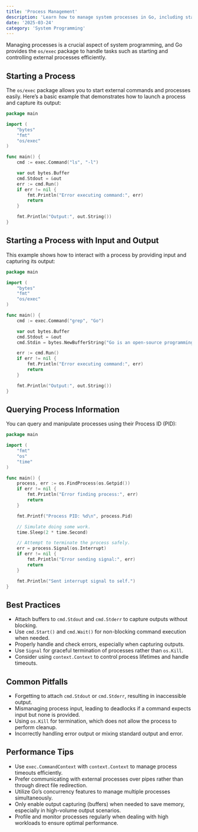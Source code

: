 ```yaml
---
title: 'Process Management'
description: 'Learn how to manage system processes in Go, including starting, stopping, and querying process information.'
date: '2025-03-24'
category: 'System Programming'
---
```


Managing processes is a crucial aspect of system programming, and Go provides the `os/exec` package to handle tasks such as starting and controlling external processes efficiently.

## Starting a Process

The `os/exec` package allows you to start external commands and processes easily. Here’s a basic example that demonstrates how to launch a process and capture its output:

```go
package main

import (
	"bytes"
	"fmt"
	"os/exec"
)

func main() {
	cmd := exec.Command("ls", "-l")

	var out bytes.Buffer
	cmd.Stdout = &out
	err := cmd.Run()
	if err != nil {
		fmt.Println("Error executing command:", err)
		return
	}

	fmt.Println("Output:", out.String())
}
```

## Starting a Process with Input and Output

This example shows how to interact with a process by providing input and capturing its output:

```go
package main

import (
	"bytes"
	"fmt"
	"os/exec"
)

func main() {
	cmd := exec.Command("grep", "Go")

	var out bytes.Buffer
	cmd.Stdout = &out
	cmd.Stdin = bytes.NewBufferString("Go is an open-source programming language.\nPython is popular too.")

	err := cmd.Run()
	if err != nil {
		fmt.Println("Error executing command:", err)
		return
	}

	fmt.Println("Output:", out.String())
}
```

## Querying Process Information

You can query and manipulate processes using their Process ID (PID):

```go
package main

import (
	"fmt"
	"os"
	"time"
)

func main() {
	process, err := os.FindProcess(os.Getpid())
	if err != nil {
		fmt.Println("Error finding process:", err)
		return
	}

	fmt.Printf("Process PID: %d\n", process.Pid)

	// Simulate doing some work.
	time.Sleep(2 * time.Second)

	// Attempt to terminate the process safely.
	err = process.Signal(os.Interrupt)
	if err != nil {
		fmt.Println("Error sending signal:", err)
		return
	}

	fmt.Println("Sent interrupt signal to self.")
}
```

## Best Practices

- Attach buffers to `cmd.Stdout` and `cmd.Stderr` to capture outputs without blocking.
- Use `cmd.Start()` and `cmd.Wait()` for non-blocking command execution when needed.
- Properly handle and check errors, especially when capturing outputs.
- Use `Signal` for graceful termination of processes rather than `os.Kill`.
- Consider using `context.Context` to control process lifetimes and handle timeouts.

## Common Pitfalls

- Forgetting to attach `cmd.Stdout` or `cmd.Stderr`, resulting in inaccessible output.
- Mismanaging process input, leading to deadlocks if a command expects input but none is provided.
- Using `os.Kill` for termination, which does not allow the process to perform cleanup.
- Incorrectly handling error output or mixing standard output and error.

## Performance Tips

- Use `exec.CommandContext` with `context.Context` to manage process timeouts efficiently.
- Prefer communicating with external processes over pipes rather than through direct file redirection.
- Utilize Go’s concurrency features to manage multiple processes simultaneously.
- Only enable output capturing (buffers) when needed to save memory, especially in high-volume output scenarios.
- Profile and monitor processes regularly when dealing with high workloads to ensure optimal performance.